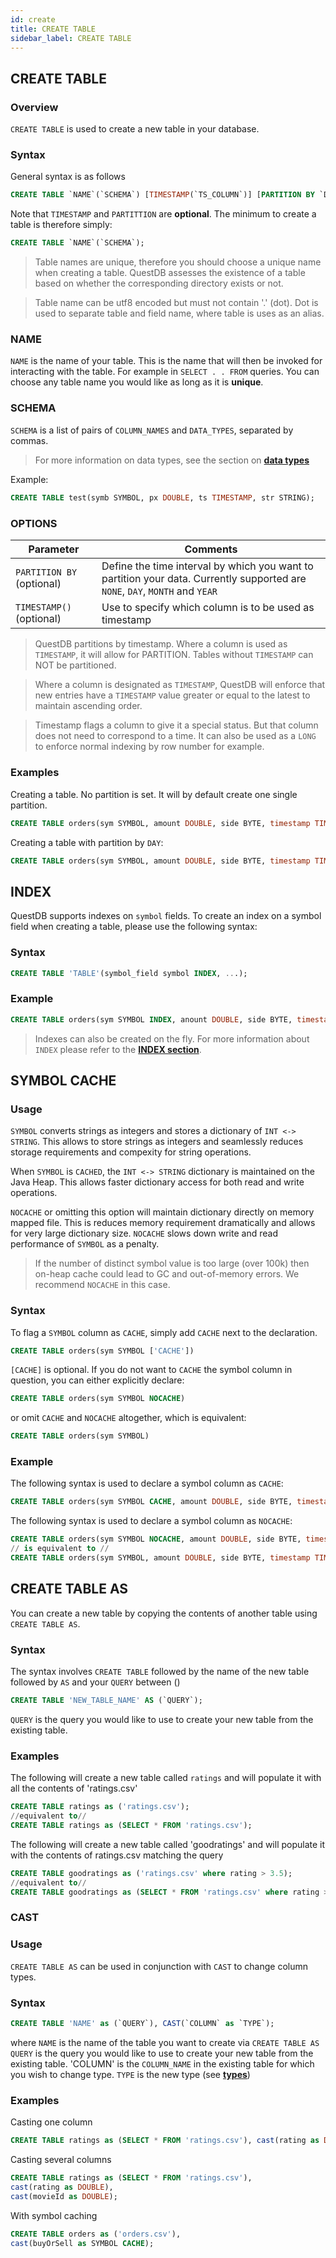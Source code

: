 ```yaml
---
id: create
title: CREATE TABLE
sidebar_label: CREATE TABLE
---
```


## CREATE TABLE

### Overview
`CREATE TABLE` is used to create a new table in your database.  

### Syntax
General syntax is as follows
```sql
CREATE TABLE `NAME`(`SCHEMA`) [TIMESTAMP(`TS_COLUMN`)] [PARTITION BY `DIVISOR`];
```

Note that `TIMESTAMP` and `PARTITTION` are **optional**. The minimum to create a table is therefore simply:
```sql
CREATE TABLE `NAME`(`SCHEMA`);
```

> Table names are unique, therefore you should choose a
  unique name when creating a table. QuestDB assesses the existence of a table based on whether the corresponding
>directory exists or not.

> Table name can be utf8 encoded but must not contain '.' (dot). Dot is used to separate table and field name,
   where table is uses as an alias.



### NAME
`NAME` is the name of your table. This is the name that will then be invoked for interacting with the table. 
For example in `SELECT . . FROM` queries. You can choose any table name you would like as long as it is **unique**.

### SCHEMA
`SCHEMA` is a list of pairs of `COLUMN_NAMES` and `DATA_TYPES`, separated by commas.

> For more information on data types, see the section on **[data types](refDATATYPES.md)**

Example:
```sql
CREATE TABLE test(symb SYMBOL, px DOUBLE, ts TIMESTAMP, str STRING);
```

### OPTIONS
<table class="alt">
<thead>

<th>Parameter</th>
<th>Comments</th>

</thead>
<tbody>
<tr>
<td><code>PARTITION BY </code> (optional)</td>
<td>Define the time interval by which you want to partition your data. Currently supported are <code>NONE</code>, <code>DAY</code>, <code>MONTH</code> and <code>YEAR</code> </td>
</tr>
<tr>
<td><code>TIMESTAMP() </code> (optional)</td>
<td>Use to specify which column is to be used as timestamp</td>
</tr>
<tr>

</tbody>
</table>

> QuestDB partitions by timestamp. Where a column is used as `TIMESTAMP`, it will allow for PARTITION.
> Tables without `TIMESTAMP` can NOT be partitioned. 

> Where a column is designated as `TIMESTAMP`, QuestDB will enforce that new entries have a `TIMESTAMP` value 
>greater or equal to the latest to maintain ascending order.

> Timestamp flags a column to give it a special status. But that column does not need to correspond to a time. It can also be used as a `LONG`
> to enforce normal indexing by row number for example.

### Examples
Creating a table. No partition is set. It will by default create one single partition.
```sql
CREATE TABLE orders(sym SYMBOL, amount DOUBLE, side BYTE, timestamp TIMESTAMP) TIMESTAMP(timestamp);
```

Creating a table with partition by `DAY`:
```sql
CREATE TABLE orders(sym SYMBOL, amount DOUBLE, side BYTE, timestamp TIMESTAMP) PARTITION BY DAY;
```
## INDEX

QuestDB supports indexes on `symbol` fields. To create an index on a symbol field when creating a table, please use the following syntax:

### Syntax
```sql
CREATE TABLE 'TABLE'(symbol_field symbol INDEX, ...);
```

### Example
```sql
CREATE TABLE orders(sym SYMBOL INDEX, anount DOUBLE, side BYTE, timestamp TIMESTAMP);
```

> Indexes can also be created on the fly. For more information about `INDEX` please refer to the **[INDEX section](sqlINDEX.md)**.

## SYMBOL CACHE

### Usage
`SYMBOL` converts strings as integers and stores a dictionary of `INT <-> STRING`. This allows to store strings as integers and 
seamlessly reduces storage requirements and compexity for string operations. 

When `SYMBOL` is `CACHED`, the `INT <-> STRING` dictionary is maintained on the Java Heap. This allows faster dictionary access 
for both read and write operations. 

`NOCACHE` or omitting this option will maintain dictionary directly on memory mapped file. This is reduces memory requirement 
dramatically and allows for very large dictionary size. `NOCACHE` slows down write and read performance of `SYMBOL` as a penalty.

>If the number of distinct symbol value is too large (over 100k) then on-heap cache could lead to GC and out-of-memory errors. 
>We recommend `NOCACHE` in this case. 

### Syntax
To flag a `SYMBOL` column as `CACHE`, simply add `CACHE` next to the declaration.
```sql
CREATE TABLE orders(sym SYMBOL ['CACHE'])
``` 

`[CACHE]` is optional. If you do not want to `CACHE` the symbol column in question, you can either explicitly declare:
```sql
CREATE TABLE orders(sym SYMBOL NOCACHE)
``` 

or omit `CACHE` and `NOCACHE` altogether, which is equivalent:
```sql
CREATE TABLE orders(sym SYMBOL)
```

### Example
The following syntax is used to declare a symbol column as `CACHE`:
```sql
CREATE TABLE orders(sym SYMBOL CACHE, amount DOUBLE, side BYTE, timestamp TIMESTAMP)
```

The following syntax is used to declare a symbol column as `NOCACHE`:
```sql
CREATE TABLE orders(sym SYMBOL NOCACHE, amount DOUBLE, side BYTE, timestamp TIMESTAMP)
// is equivalent to //
CREATE TABLE orders(sym SYMBOL, amount DOUBLE, side BYTE, timestamp TIMESTAMP)
```


## CREATE TABLE AS
You can create a new table by copying the contents of another table using `CREATE TABLE AS`.

### Syntax
The syntax involves `CREATE TABLE` followed by the name of the new table followed by `AS` and your `QUERY` between ()

```sql
CREATE TABLE 'NEW_TABLE_NAME' AS (`QUERY`);
```

`QUERY` is the query you would like to use to create your new table from the existing table.

### Examples
The following will create a new table called `ratings` and will populate it with all the contents of 'ratings.csv'
```sql
CREATE TABLE ratings as ('ratings.csv');
//equivalent to//
CREATE TABLE ratings as (SELECT * FROM 'ratings.csv');
```

The following will create a new table called 'goodratings' and will populate it with the contents of ratings.csv matching the query
```sql
CREATE TABLE goodratings as ('ratings.csv' where rating > 3.5);
//equivalent to//
CREATE TABLE goodratings as (SELECT * FROM 'ratings.csv' where rating > 3.5);
```

### CAST

### Usage
`CREATE TABLE AS` can be used in conjunction with `CAST` to change column types.

### Syntax
 ```sql
 CREATE TABLE 'NAME' as (`QUERY`), CAST(`COLUMN` as `TYPE`);
 ```

where
`NAME` is the name of the table you want to create via `CREATE TABLE AS`
`QUERY` is the query you would like to use to create your new table from the existing table.
'COLUMN' is the `COLUMN_NAME` in the existing table for which you wish to change type.
`TYPE` is the new type (see **[types](refDATATYPES.md)**)

### Examples
Casting one column
```sql
CREATE TABLE ratings as (SELECT * FROM 'ratings.csv'), cast(rating as DOUBLE);
```

Casting several columns
```sql
CREATE TABLE ratings as (SELECT * FROM 'ratings.csv'), 
cast(rating as DOUBLE),
cast(movieId as DOUBLE);
```

With symbol caching
```sql
CREATE TABLE orders as ('orders.csv'),
cast(buyOrSell as SYMBOL CACHE);
```

